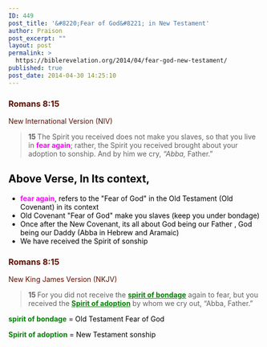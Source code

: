 ```yaml
---
ID: 449
post_title: '&#8220;Fear of God&#8221; in New Testament'
author: Praison
post_excerpt: ""
layout: post
permalink: >
  https://biblerevelation.org/2014/04/fear-god-new-testament/
published: true
post_date: 2014-04-30 14:25:10
---
```

<div class="heading passage-class-0" style="color: #5c1101;">
<h3>Romans 8:15</h3>
<p class="txt-sm">New International Version (NIV)</p>

</div>
<div class="passage version-NIV result-text-style-normal text-html " style="color: #000000;">
<blockquote><span id="en-NIV-28132" class="text Rom-8-15"><span class="versenum" style="font-weight: bold;">15 </span>The Spirit you received does not make you slaves, so that you live in <span style="color: #ff00ff;"><strong>fear again</strong></span>; rather, the Spirit you received brought about your adoption to sonship. And by him we cry, <i>“Abba,</i> Father.”</span></blockquote>
<h2>Above Verse, In Its context,</h2>
<ul>
	<li><span style="color: #ff00ff;"><strong>fear again</strong></span>, refers to the "Fear of God" in the Old Testament (Old Covenant) in its context</li>
	<li>Old Covenant "Fear of God" make you slaves (keep you under bondage)</li>
	<li>Once after the New Covenant, its all about God being our Father , God being our Daddy (Abba in Hebrew and Aramaic)</li>
	<li>We have received the Spirit of sonship</li>
</ul>
<div class="heading passage-class-0" style="color: #5c1101;">
<h3>Romans 8:15</h3>
<p class="txt-sm">New King James Version (NKJV)</p>

</div>
<div class="passage version-NKJV result-text-style-normal text-html ">
<blockquote><span id="en-NKJV-28132" class="text Rom-8-15"><span class="versenum" style="font-weight: bold;">15 </span>For you did not receive the <span style="text-decoration: underline; color: #008000;"><strong>spirit of bondage</strong></span> again to fear, but you received the <span style="text-decoration: underline; color: #008000;"><strong>Spirit of adoption</strong></span> by whom we cry out, “Abba, Father.”</span></blockquote>
</div>
<span style="color: #008000;"><strong>spirit of bondage</strong></span> = Old Testament Fear of God

<span style="color: #008000;"><strong>Spirit of adoption</strong></span> = New Testament sonship

</div>